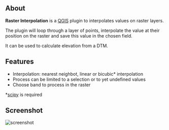 ## About

**Raster Interpolation** is a [QGIS](http://www.qgis.org) plugin to interpolates values on raster layers.

The plugin will loop through a layer of points, interpolate the value at their position on the raster and save this value in the chosen field.

It can be used to calculate elevation from a DTM.

## Features

* Interpolation: nearest neighbot, linear or bicubic* interpolation
* Process can be limited to a selection or to yet undefined values
* Choose band to process in the raster

*[scipy](http://www.scipy.org/) is required

## Screenshot

![screenshot](https://raw.github.com/3nids/rasterinterpolation/master/doc/screenshot.png)
